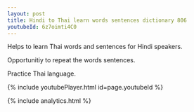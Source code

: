 ```yaml
---
layout: post
title: Hindi to Thai learn words sentences dictionary 806 
youtubeId: 6z7oimti4C0
---
```

 
 
Helps to learn Thai words and sentences for Hindi speakers.

Opportunitiy to repeat the words sentences. 

Practice Thai language. 
 
{% include youtubePlayer.html id=page.youtubeId %}
 
 
{% include analytics.html %}